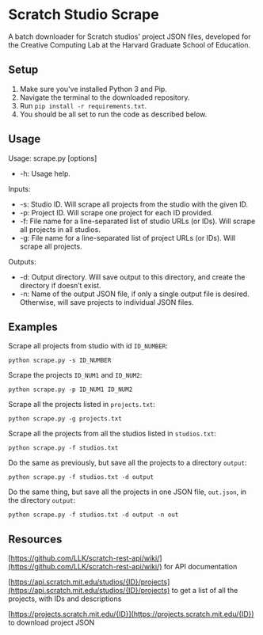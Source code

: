# Scratch Studio Scrape
A batch downloader for Scratch studios' project JSON files, developed for the Creative Computing Lab at the Harvard Graduate School of Education.

## Setup

1. Make sure you've installed Python 3 and Pip.
2. Navigate the terminal to the downloaded repository.
3. Run `pip install -r requirements.txt`.
4. You should be all set to run the code as described below.

## Usage

Usage: scrape.py [options]

- -h: Usage help.

Inputs:

- -s: Studio ID. Will scrape all projects from the studio with the given ID.
- -p: Project ID. Will scrape one project for each ID provided.
- -f: File name for a line-separated list of studio URLs (or IDs). Will scrape all projects in all studios.
- -g: File name for a line-separated list of project URLs (or IDs). Will scrape all projects.

Outputs:

- -d: Output directory. Will save output to this directory, and create the directory if doesn’t exist.
- -n: Name of the output JSON file, if only a single output file is desired. Otherwise, will save projects to individual JSON files.

## Examples

Scrape all projects from studio with id `ID_NUMBER`:

```python scrape.py -s ID_NUMBER```

Scrape the projects `ID_NUM1` and `ID_NUM2`:

```python scrape.py -p ID_NUM1 ID_NUM2```

Scrape all the projects listed in `projects.txt`:

```python scrape.py -g projects.txt```

Scrape all the projects from all the studios listed in `studios.txt`:

```python scrape.py -f studios.txt```

Do the same as previously, but save all the projects to a directory `output`:

```python scrape.py -f studios.txt -d output```

Do the same thing, but save all the projects in one JSON file, `out.json`, in the directory `output`:

```python scrape.py -f studios.txt -d output -n out```

## Resources
[https://github.com/LLK/scratch-rest-api/wiki/](https://github.com/LLK/scratch-rest-api/wiki/) for API documentation

[https://api.scratch.mit.edu/studios/{ID}/projects](https://api.scratch.mit.edu/studios/{ID}/projects) to get a list of all the projects, with IDs and descriptions

[https://projects.scratch.mit.edu/{ID}](https://projects.scratch.mit.edu/{ID}) to download project JSON
